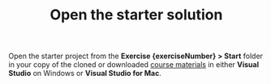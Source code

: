 ﻿---
id: "a80eda4a-1105-44b6-a161-81bf7bac7557"
title: "Open the starter solution"
tokens:
    - key: course-repo-url
      value: "{repoUrl}"
---

Open the starter project from the **Exercise {exerciseNumber} > Start** folder in your copy of the cloned or downloaded [course materials]({{course-repo-url}}) in either **Visual Studio** on Windows or **Visual Studio for Mac**.
